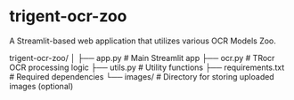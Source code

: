 # trigent-ocr-zoo
A Streamlit-based web application that utilizes various OCR Models Zoo.

trigent-ocr-zoo/
│
├── app.py               # Main Streamlit app
├── ocr.py               # TRocr OCR processing logic
├── utils.py             # Utility functions
├── requirements.txt     # Required dependencies
└── images/              # Directory for storing uploaded images (optional)
